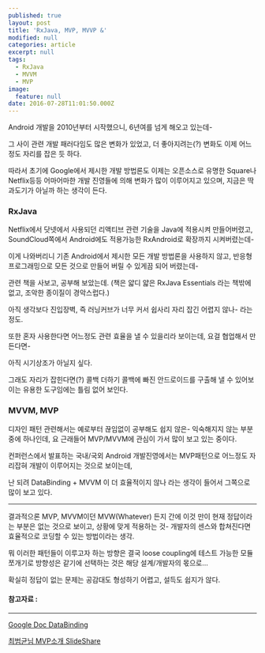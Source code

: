 ```yaml
---
published: true
layout: post
title: 'RxJava, MVP, MVVP &'
modified: null
categories: article
excerpt: null
tags:
  - RxJava
  - MVVM
  - MVP
image:
  feature: null
date: 2016-07-28T11:01:50.000Z
---
```

Android 개발을 2010년부터 시작했으니, 
6년여를 넘게 해오고 있는데-

그 사이 관련 개발 패러다임도 많은 변화가 있었고, 
더 좋아지려는(?) 변화도 이제 어느정도 자리를 잡은 듯 하다.

따라서 초기에 Google에서 제시한 개발 방법론도 이제는 오픈소스로 유명한 Square나 
Netflix등등 어마어마한 개발 진영들에 의해 변화가 많이 이루어지고 있으며, 
지금은 딱 과도기가 아닐까 하는 생각이 든다.

### RxJava
Netflix에서 닷넷에서 사용되던 리액티브 관련 기술을 Java에 적용시켜 만들어버렸고,
SoundCloud쪽에서 Android에도 적용가능한 RxAndroid로 확장까지 시켜버렸는데-

이게 나와버리니 기존 Android에서 제시한 모든 개발 방법론을 사용하지 않고,
반응형 프로그래밍으로 모든 것으로 만들어 버릴 수 있게끔 되어 버렸는데-

관련 책을 사보고, 공부해 보았는데.
(책은 얇디 얇은 RxJava Essentials 라는 책밖에 없고, 조악한 종이질이 경악스럽다.)

아직 생각보다 진입장벽, 즉 러닝커브가 너무 커서 쉽사리 자리 잡긴 어렵지 않나- 
라는 정도.

또한 혼자 사용한다면 어느정도 관련 효율을 낼 수 있을리라 보이는데,
요걸 협업해서 만든다면-

아직 시기상조가 아닐지 싶다.

그래도 자리가 잡힌다면(?) 콜백 더하기 콜백에 빠진 안드로이드를 구출해 낼 수 있어보이는 
유용한 도구임에는 틀림 없어 보인다.

### MVVM, MVP
디자인 패턴 관련해서는 예로부터 끊임없이 공부해도 쉽지 않은-
익숙해지지 않는 부분 중에 하나인데,
요 근래들어 MVP/MVVM에 관심이 가서 많이 보고 있는 중이다.

컨퍼런스에서 발표하는 국내/국외 Android 개발진영에서는 MVP패턴으로 어느정도 자리잡혀
개발이 이루어지는 것으로 보이는데,

난 되려 DataBinding + MVVM 이 더 효율적이지 않나 라는 생각이 들어서 그쪽으로 
많이 보고 있다.

---

결과적으론 MVP, MVVM이던 MVW(Whatever) 든지 간에 
이것 만이 현재 정답이라는 부분은 없는 것으로 보이고,
상황에 맞게 적용하는 것-
개발자의 센스와 합쳐진다면 효율적으로 코딩할 수 있는 방법이라는 생각.

뭐 이러한 패턴들이 이루고자 하는 방향은 결국 loose coupling에 테스트 가능한 모듈 쪼개기로
방향성은 같기에 선택하는 것은 해당 설계/개발자의 몫으로...

확실히 정답이 없는 문제는 공감대도 형성하기 어렵고, 설득도 쉽지가 않다.








#### 참고자료 : 
---
[Google Doc DataBinding](https://developer.android.com/topic/libraries/data-binding/index.html)

[최범균님 MVP소개 SlideShare](http://www.slideshare.net/madvirus/mvp-63161829)


